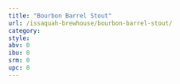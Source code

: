 ```yaml
---
title: "Bourbon Barrel Stout"
url: /issaquah-brewhouse/bourbon-barrel-stout/
category: 
style: 
abv: 0
ibu: 0
srm: 0
upc: 0
---
```


